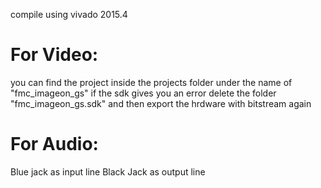 compile using vivado 2015.4

For Video:
===========
you can find the project inside the projects folder under the name of "fmc_imageon_gs"
if the sdk gives you an error delete the folder "fmc_imageon_gs.sdk" and then export the hrdware with bitstream again

For Audio:
===========
Blue jack as input line
Black Jack as output line
